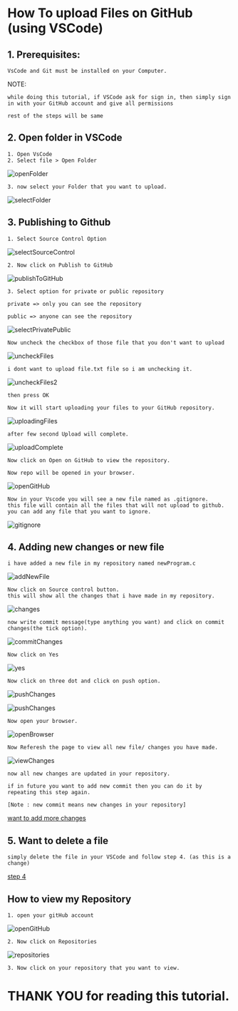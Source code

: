 # How To upload Files on GitHub (using VSCode)

## 1. Prerequisites:


    VsCode and Git must be installed on your Computer.

NOTE: 
    
    while doing this tutorial, if VSCode ask for sign in, then simply sign in with your GitHub account and give all permissions
    
    rest of the steps will be same
## 2. Open folder in VSCode
```
1. Open VsCode
2. Select file > Open Folder
```
![openFolder](./images/vscode-open-folder.png)
```
3. now select your Folder that you want to upload.
```
![selectFolder](./images/vscode-select-folder.png)

## 3. Publishing to Github
```
1. Select Source Control Option
```
![selectSourceControl](./images/vscode-select-source-control.png)

    2. Now click on Publish to GitHub

![publishToGitHub](./images/vscode-publish-to-github.png)

    3. Select option for private or public repository

    private => only you can see the repository

    public => anyone can see the repository

![selectPrivatePublic](./images/vscode-select-private-public.png)

    Now uncheck the checkbox of those file that you don't want to upload

![uncheckFiles](./images/vscode-uncheck-files1.png)

    i dont want to upload file.txt file so i am unchecking it.

![uncheckFiles2](./images/vscode-uncheck-files2.png)

    then press OK

    Now it will start uploading your files to your GitHub repository.

![uploadingFiles](./images/vscode-uploading-files.png)

    after few second Upload will complete.

![uploadComplete](./images/vscode-upload-complete.png)

    Now click on Open on GitHub to view the repository.

    Now repo will be opened in your browser.

![openGitHub](./images/open-github.png)

    Now in your Vscode you will see a new file named as .gitignore.
    this file will contain all the files that will not upload to github.
    you can add any file that you want to ignore.

![gitignore](./images/gitignore.png)

## 4. Adding new changes or new file

    i have added a new file in my repository named newProgram.c
![addNewFile](./images/add-new-file.png)

    Now click on Source control button.
    this will show all the changes that i have made in my repository.

![changes](./images/changes.png)

    now write commit message(type anything you want) and click on commit changes(the tick option).

![commitChanges](./images/commit-changes.png)

    Now click on Yes

![yes](./images/yes.png)

    Now click on three dot and click on push option.

![pushChanges](./images/push-changes-three-dot.png)

![pushChanges](./images/push-changes-push.png)

    Now open your browser.

![openBrowser](./images/open-browser.png)

    Now Referesh the page to view all new file/ changes you have made.

![viewChanges](./images/view-changes.png)

    now all new changes are updated in your repository.

    if in future you want to add new commit then you can do it by repeating this step again.

    [Note : new commit means new changes in your repository]

[want to add more changes](#4-Adding-new-changes-or-new-file)

## 5. Want to delete a file
    
    simply delete the file in your VSCode and follow step 4. (as this is a change)
[step 4](#4.-Adding-new-changes-or-new-file)


## How to view my Repository

    1. open your gitHub account

![openGitHub](./images/open-github-account.png)

    2. Now click on Repositories

![repositories](./images/view-all-repo.png)

    3. Now click on your repository that you want to view.

# THANK YOU for reading this tutorial.
